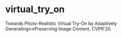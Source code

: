 # virtual_try_on
Towards Photo-Realistic Virtual Try-On by Adaptively Generating↔Preserving Image Content, CVPR'20.
